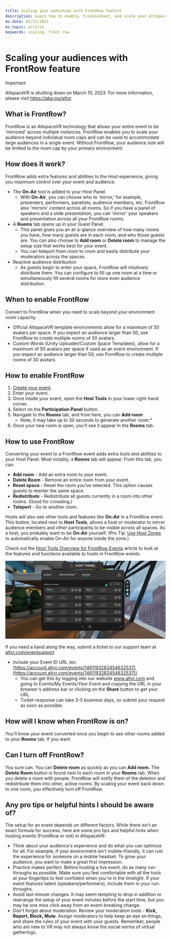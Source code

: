 ```yaml
---
title: Scaling your audiences with FrontRow feature
description: Learn how to enable, troubleshoot, and scale your AltspaceVR audiences with the FrontRow feature.
ms.date: 03/11/2021
ms.topic: article
keywords: scaling, front row
---
```


# Scaling your audiences with FrontRow feature

>[!Important]
>AltspaceVR is shutting down on March 10, 2023. For more information, please visit https://aka.ms/altvr.

## What is FrontRow?

FrontRow is an AltspaceVR technology that allows your entire event to be 'mirrored' across multiple instances. FrontRow enables you to scale your audience beyond individual room caps and can be used to accommodate large audiences in a single event. Without FrontRow, your audience size will be limited to the room cap by your primary environment.

## How does it work?

FrontRow adds extra features and abilities to the Host experience, giving you maximum control over your event and audience. 

* The **On-Air** tool is added to your Host Panel.
    * With **On-Air**, you can choose who to 'mirror,' for example, presenters, performers, panelists, audience members, etc. FrontRow also 'mirrors' content across all rooms. So if you have a panel of speakers and a slide presentation, you can 'mirror' your speakers and presentation across all your FrontRow rooms.
* A **Rooms** tab opens up in your Guest Panel.
    * This panel gives you an at-a-glance overview of how many rooms you have, how many guests are in each room, and who those guests are. You can also choose to **Add room** or **Delete room** to manage the setup size that works best for your event.
    * You can teleport from room to room and easily distribute your moderators across the spaces.
* Reactive audience distribution
    * As guests begin to enter your space, FrontRow will intuitively distribute them. You can configure to fill up one room at a time or simultaneously fill several rooms for more even audience distribution.

## When to enable FrontRow

Convert to FrontRow when you need to scale beyond your environment room capacity.

* Official AltspaceVR template environments allow for a maximum of 50 avatars per space. If you expect an audience larger than 50, use FrontRow to create multiple rooms of 50 avatars.
* Custom Words (Unity Uploader/Custom Space Templates), allow for a maximum of 50 avatars per space if used as an event environment. If you expect an audience larger than 50, use FrontRow to create multiple rooms of 30 avatars.

## How to enable FrontRow

1. [Create your event](https://account.altvr.com/events/new).
2. Enter your event.
3. Once inside your event, open the **Host Tools** in your lower right-hand corner.
4. Select on the **Participation Panel** button.
5. Navigate to the **Rooms** tab, and from here, you can **Add room**
    * Note, it may take up to 30 seconds to generate another room.* 
6. Once your new room is open, you'll see it appear in the **Rooms** tab. 

## How to use FrontRow

Converting your event to a FrontRow event adds extra tools and abilities to your Host Panel. Most notably, a **Rooms** tab will appear. From this tab, you can:

* **Add room** - Add an extra room to your event. 
* **Delete Room** - Remove an entire room from your event.
* **Reset space** - Reset the room you've selected. This option causes guests to reenter the same space.
* **Redistribute** - Redistribute all guests currently in a room into other rooms. (Good for crowding.)
* **Teleport** - Go to another room.

Hosts will also see other tools and features like **On-Air** in a FrontRow event. This button, located next to **Host Tools**, allows a host or moderator to mirror audience members and other participants to be visible across all spaces. As a host, you probably want to be **On-Air** yourself. (Pro Tip: [Use Host Zones](https://altvr.com/holiday2020/) to automatically enable On-Air for anyone inside the zone.)

Check out the [Host Tools Overview for FrontRow Events](../tutorials/host-tools-for-events.md) article to look at the features and functions available to hosts in FrontRow events.

![Host panel tools overview](images/scaling-audiences.png)

If you need a hand along the way, submit a ticket to our support team at [altvr.com/eventsupport](https://altvr.com/support)

* Include your Event ID URL (ex: [https://account.altvr.com/events/1461193283454632537](https://account.altvr.com/events/1461193283454632537))
    * You can get this by logging into our website www.altvr.com and going to Events/My Events/*Your Event* and copying the URL in your browser's address bar or clicking on the **Share** button to get your URL.
    * Ticket-response can take 3-5 business days, so submit your request as soon as possible.
 
## How will I know when FrontRow is on?

You'll know your event converted once you begin to see other rooms added to your **Rooms** tab. If you want 
 
## Can I turn off FrontRow?

You sure can. You can **Delete room** as quickly as you can **Add room.** The **Delete Room** button is found next to each room in your **Rooms** tab. When you delete a room with people, FrontRow will notify them of the deletion and redistribute them into other, active rooms. By scaling your event back down to one room, you effectively turn off FrontRow. 
 
## Any pro tips or helpful hints I should be aware of?

The setup for an event depends on different factors. While there isn't an exact formula for success, here are some pro tips and helpful hints when hosting events (FrontRow or not) in AltspaceVR:
* Think about your audience's experience and do what you can optimize for all. For example, if your environment isn't mobile-friendly, it can ruin the experience for someone on a mobile headset. To grow your audience, you want to make a great first impression.
* Practice makes perfect. Before hosting a live event, do as many run-throughs as possible. Make sure you feel comfortable with all the tools at your fingertips to feel confident when you're in the limelight. If your event features talent (speakers/performers), include them in your run-throughs.
* Avoid last-minute changes. It may seem tempting to drop in addition or rearrange the setup of your event minutes before the start time, but you may be one miss click away from an event-breaking change. 
* Don't forget about moderation. Review your moderation tools - **Kick, Report, Block, Mute**. Assign moderators to help keep an eye on things, and share the rules of your event with your guests. Remember, people who are new to VR may not always know the social norms of virtual gatherings.